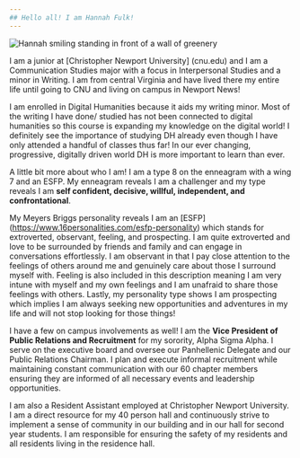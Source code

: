 ```yaml
---
## Hello all! I am Hannah Fulk! 
---
```

![Hannah smiling standing in front of a wall of greenery](https://hannah-fulk.io/hannah/images/HannahSmilingPhoto.jpg)  

I am a junior at [Christopher Newport University] (cnu.edu) and I am a Communication Studies major with a focus in Interpersonal Studies and a minor in Writing. I am from central Virginia and have lived there my entire life until going to CNU and living on campus in Newport News! 

I am enrolled in Digital Humanities because it aids my writing minor. Most of the writing I have done/ studied has not been connected to digital humanities so this course is expanding my knowledge on the digital world! I definitely see the importance of studying DH already even though I have only attended a handful of classes thus far! In our ever changing, progressive, digitally driven world DH is more important to learn than ever. 

A little bit more about who I am! I am a type 8 on the enneagram with a wing 7 and an ESFP. My enneagram reveals I am a challenger and my type reveals I am **self confident, decisive, willful, independent, and confrontational**. 

My Meyers Briggs personality reveals I am an [ESFP] (https://www.16personalities.com/esfp-personality) which stands for extroverted, observant, feeling, and prospecting. I am quite extroverted and love to be surrounded by friends and family and can engage in conversations effortlessly. I am observant in that I pay close attention to the feelings of others around me and genuinely care about those I surround myself with. Feeling is also included in this description meaning I am very intune with myself and my own feelings and I am unafraid to share those feelings with others. Lastly, my personality type shows I am prospecting which implies I am always seeking new opportunities and adventures in my life and will not stop looking for those things! 

I have a few on campus involvements as well! I am the **Vice President of Public Relations and Recruitment** for my sorority, Alpha Sigma Alpha. I serve on the executive board and oversee our Panhellenic Delegate and our Public Relations Chairman. I plan and execute informal recruitment while maintaining constant communication with our 60 chapter members ensuring they are informed of all necessary events and leadership opportunities. 

I am also a Resident Assistant employed at Christopher Newport University. I am a direct resource for my 40 person hall and continuously strive to implement a sense of community in our building and in our hall for second year students. I am responsible for ensuring the safety of my residents and all residents living in the residence hall.
